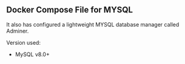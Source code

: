 ## Docker Compose File for MYSQL

It also has configured a lightweight MYSQL database manager called Adminer.

Version used:
- MySQL v8.0+ 
